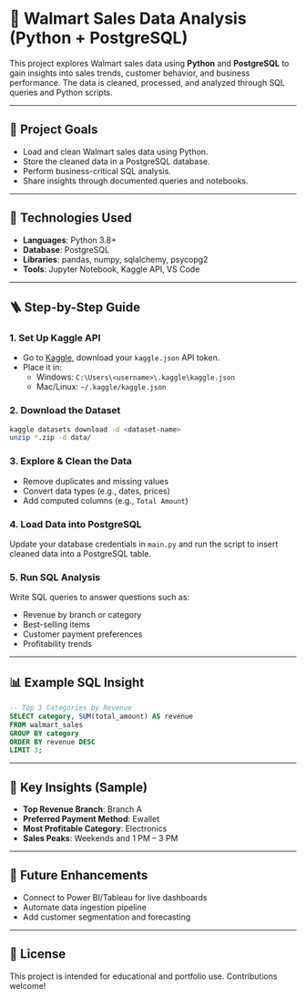 
# 🛒 Walmart Sales Data Analysis (Python + PostgreSQL)

This project explores Walmart sales data using **Python** and **PostgreSQL** to gain insights into sales trends, customer behavior, and business performance. The data is cleaned, processed, and analyzed through SQL queries and Python scripts.

---

## 🚀 Project Goals

- Load and clean Walmart sales data using Python.
- Store the cleaned data in a PostgreSQL database.
- Perform business-critical SQL analysis.
- Share insights through documented queries and notebooks.

---

## 🧰 Technologies Used

- **Languages**: Python 3.8+
- **Database**: PostgreSQL
- **Libraries**: pandas, numpy, sqlalchemy, psycopg2
- **Tools**: Jupyter Notebook, Kaggle API, VS Code

---


## 🪜 Step-by-Step Guide

### 1. Set Up Kaggle API

- Go to [Kaggle](https://www.kaggle.com/account), download your `kaggle.json` API token.
- Place it in:
  - Windows: `C:\Users\<username>\.kaggle\kaggle.json`
  - Mac/Linux: `~/.kaggle/kaggle.json`

### 2. Download the Dataset

```bash
kaggle datasets download -d <dataset-name>
unzip *.zip -d data/
```

### 3. Explore & Clean the Data

- Remove duplicates and missing values
- Convert data types (e.g., dates, prices)
- Add computed columns (e.g., `Total Amount`)

### 4. Load Data into PostgreSQL

Update your database credentials in `main.py` and run the script to insert cleaned data into a PostgreSQL table.

### 5. Run SQL Analysis

Write SQL queries to answer questions such as:

- Revenue by branch or category
- Best-selling items
- Customer payment preferences
- Profitability trends

---

## 📊 Example SQL Insight

```sql
-- Top 3 Categories by Revenue
SELECT category, SUM(total_amount) AS revenue
FROM walmart_sales
GROUP BY category
ORDER BY revenue DESC
LIMIT 3;
```

---

## 📌 Key Insights (Sample)

- **Top Revenue Branch**: Branch A
- **Preferred Payment Method**: Ewallet
- **Most Profitable Category**: Electronics
- **Sales Peaks**: Weekends and 1 PM – 3 PM

---

## 🧠 Future Enhancements

- Connect to Power BI/Tableau for live dashboards
- Automate data ingestion pipeline
- Add customer segmentation and forecasting

---

## 📄 License

This project is intended for educational and portfolio use. Contributions welcome!
